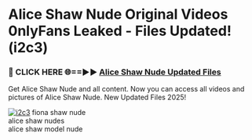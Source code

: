 # Alice Shaw Nude Original Videos 0nlyFans Leaked - Files Updated! (i2c3)

<h3>🔴 CLICK HERE 🌐==►► <a href="https://tinyurl.com/5h6xmrr3" rel="nofollow">Alice Shaw Nude Updated Files</a></h3>

Get Alice Shaw Nude and all content. Now you can access all videos and pictures of Alice Shaw Nude. New Updated Files 2025!

[![i2c3](https://i.imgur.com/KVD873Z.gif)](https://tinyurl.com/5h6xmrr3)
fiona shaw nude<br>
alice shaw nudes<br>
alice shaw model nude